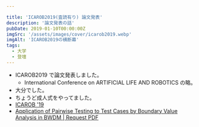 ```yaml
---

title: 'ICAROB2019(査読有り) 論文発表'
description: '論文発表の話'
pubDate: 2019-01-10T00:00:00Z
imgSrc: '/assets/images/cover/icarob2019.webp'
imgAlt: 'ICAROB2019の横断幕'
tags:
  - 大学
  - 登壇
---
```


- ICAROB2019 で論文発表しました。
  - International Conference on ARTIFICIAL LIFE AND ROBOTICS の略。
- 大分でした。
- ちょうど成人式をやってました。
- [ICAROB '19](https://alife-robotics.co.jp/members2019/icarob/index.html)
- [Application of Pairwise Testing to Test Cases by Boundary Value Analysis in BWDM | Request PDF](https://www.researchgate.net/publication/331335335_Application_of_Pairwise_Testing_to_Test_Cases_by_Boundary_Value_Analysis_in_BWDM)
